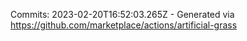 Commits: 2023-02-20T16:52:03.265Z - Generated via https://github.com/marketplace/actions/artificial-grass
<br>
